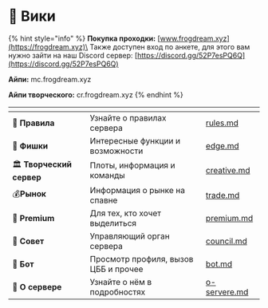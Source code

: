 # 📖 Вики

{% hint style="info" %}
**Покупка проходки:** [www.frogdream.xyz](https://frogdream.xyz)\
Также доступен вход по анкете, для этого вам нужно зайти на наш Discord сервер: [https://discord.gg/52P7esPQ6Q](https://discord.gg/52P7esPQ6Q)

**Айпи:** mc.frogdream.xyz

**Айпи творческого:** cr.frogdream.xyz
{% endhint %}

<table data-view="cards"><thead><tr><th></th><th></th><th data-hidden data-card-target data-type="content-ref"></th></tr></thead><tbody><tr><td>📒 <strong>Правила</strong></td><td>Узнайте о правилах сервера</td><td><a href="important/rules.md">rules.md</a></td></tr><tr><td>🚛 <strong>Фишки</strong></td><td>Интересные функции и возможности</td><td><a href="important/edge.md">edge.md</a></td></tr><tr><td>🏛️ <strong>Творческий сервер</strong></td><td>Плоты, информация и команды</td><td><a href="other/creative.md">creative.md</a></td></tr><tr><td>💰<strong>Рынок</strong></td><td>Информация о рынке на спавне</td><td><a href="other/trade.md">trade.md</a></td></tr><tr><td>🚀 <strong>Premium</strong></td><td>Для тех, кто хочет выделиться</td><td><a href="other/premium.md">premium.md</a></td></tr><tr><td>👥 <strong>Совет</strong></td><td>Управляющий орган сервера</td><td><a href="other/council.md">council.md</a></td></tr><tr><td>🤖 <strong>Бот</strong></td><td>Просмотр профиля, вызов ЦББ и прочее</td><td><a href="other/bot.md">bot.md</a></td></tr><tr><td><strong>🏰 О сервере</strong></td><td>Узнайте о нём в подробностях</td><td><a href="important/o-servere.md">o-servere.md</a></td></tr></tbody></table>

